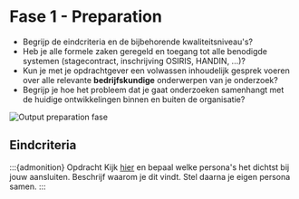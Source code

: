 # Fase 1 - Preparation

- Begrijp de eindcriteria en de bijbehorende kwaliteitsniveau's?
- Heb je alle formele zaken geregeld en toegang tot alle benodigde systemen (stagecontract, inschrijving OSIRIS, HANDIN, ...)?
- Kun je met je opdrachtgever een volwassen inhoudelijk gesprek voeren over alle relevante **bedrijfskundige** onderwerpen van je onderzoek?
- Begrijp je hoe het probleem dat je gaat onderzoeken samenhangt met de huidige ontwikkelingen binnen en buiten de organisatie?

![Output preparation fase](images/preparation.png)

## Eindcriteria

:::{admonition} Opdracht
Kijk [hier](https://hanbedrijfskunde.github.io/afstuderen/#jasper-van-dijk) en bepaal welke persona's het dichtst bij jouw aansluiten. Beschrijf waarom je dit vindt. Stel daarna je eigen persona samen.
:::
